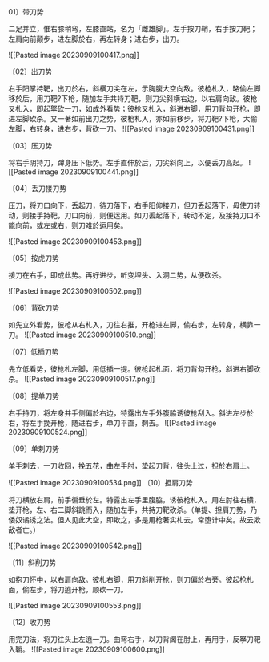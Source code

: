 01〕带刀势

二足并立，惟右膝稍弯，左膝直站，名为「雌雄脚」。左手按刀鞘，右手按刀靶；左肩向前颠步，进左脚於右，再左转身；进右步，出刀。

![[Pasted image 20230909100417.png]]

〔02〕出刀势

右手阳掌持靶，出刀於右，斜横刀尖在左，示胸腹大空向敌。彼枪札入，略偷左脚移於后，用刀靶?下枪，随加左手共持刀靶，则刀尖斜横右边，以右肩向敌。彼枪又札入，即起拏砍一刀，如成外看势；彼枪又札入，斜进右脚，用刀背勾开枪，即进左脚砍杀。又一著如前出刀之势，彼枪札入，亦如前移步，将刀靶?下枪，大偷左脚，右转身，进右步，背砍一刀。
![[Pasted image 20230909100431.png]]


〔03〕压刀势

将右手阴持刀，蹲身压下低势。左手直伸於后，刀尖斜向上，以便丢刀高起。
![[Pasted image 20230909100441.png]]


〔04〕丢刀接刀势

压刀，将刀口向下，丢起刀，待刀落下，右手阳仰接刀，但刀丢起落下，毋使刀转动，则接手持靶，刀口向前，则便运用。如刀丢起落下，转动不定，及接持刀口不能向前，或左或右，则刀难於运用矣。

![[Pasted image 20230909100453.png]]

〔05〕按虎刀势

接刀在右手，即成此势。再好进步，听变埋头、入洞二势，从便砍杀。

![[Pasted image 20230909100502.png]]

〔06〕背砍刀势

如先立外看势，彼枪从右札入，刀往右推，开枪进左脚，偷右步，左转身，横靠一刀。
![[Pasted image 20230909100510.png]]


〔07〕低插刀势

先立低看势，彼枪札左脚，用低插一提。彼枪起札面，将刀背勾开枪，斜进右脚砍杀。
![[Pasted image 20230909100517.png]]


〔08〕提单刀势

右手持刀，将左身并手侧偏於右边，特露出左手外腹脇诱彼枪刮入。斜进左步於右，将左手挽开枪，随进右步，单刀平直，刺去。
![[Pasted image 20230909100524.png]]


〔09〕单刺刀势

单手刺去，一刀收回，挽五花，曲左手肘，垫起刀背，往头上过，担於右肩上。


![[Pasted image 20230909100534.png]]
〔10〕担肩刀势

将刀横放右肩，前手徧垂於左。特露出左手里腹脇，诱彼枪札入。用左肘往右横，垫开枪，左、右二脚斜跳而入，随加左手，共持刀靶砍杀。（单提、担肩刀势，乃倭奴谲诱之法。但人见此大空，即欺之，多是用枪著实札去，常堕计中矣。故云欺敌者亡。）

![[Pasted image 20230909100542.png]]

〔11〕斜削刀势

如抱刀怀中，以右肩向敌。彼札右脚，用刀斜削开枪，则刀偏於右旁。彼起枪札面，偷左步，将刀遶开枪，顺砍一刀。

![[Pasted image 20230909100553.png]]

〔12〕收刀势

用完刀法，将刀往头上左遶一刀。曲弯右手，以刀背阁在肘上，再用手，反拏刀靶入鞘。
![[Pasted image 20230909100600.png]]